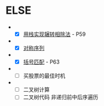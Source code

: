 # ELSE

-
    - [X] [用栈实现辗转相除法](./DivConvert.h) - P59
-
    - [X] [对称序列](./symmetry.h)
-
    - [X] [括号匹配](./kuohao.h) - P63
-
    - [ ] 买股票的最佳时机
-
    - [ ] 二叉树计算
    - [ ] 二叉树代码 非递归前中后序遍历